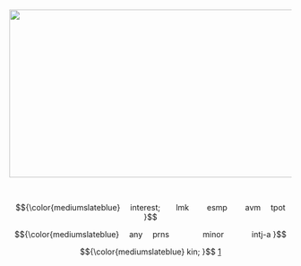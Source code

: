 <p align="center">                  
<img src="https://64.media.tumblr.com/abedd3f6143badee2de929832612210f/5c6b61a205f69078-f1/s1280x1920/96660e4b7933382b7e523c4682a1a7d6c11e5774.png" height=300 width=700">


<p align="center"
  
      
<p align="center"> $${\color{mediumslateblue}
  interest;  lmk   esmp   avm  tpot }$$
<p align="center"> $${\color{mediumslateblue}
  any  prns     minor     intj-a }$$

<p align="center"> $${\color{mediumslateblue}
  kin; }$$ <a href="https://battlefordreamisland.fandom.com/wiki/Teardrop">1</a>

<!--
**aroaceyinyang/aroaceyinyang** is a ✨ _special_ ✨ repository because its `README.md` (this file) appears on your GitHub profile.

Here are some ideas to get you started:

- 🔭 I’m currently working on ...
- 🌱 I’m currently learning ...
- 👯 I’m looking to collaborate on ...
- 🤔 I’m looking for help with ...
- 💬 Ask me about ...
- 📫 How to reach me: ...
- 😄 Pronouns: ...
- ⚡ Fun fact: ...
-->
